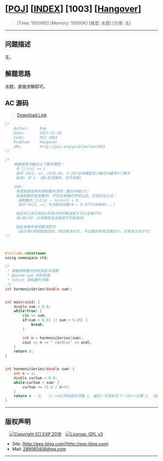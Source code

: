 # [[POJ](http://poj.org/)] [[INDEX](https://github.com/lyy289065406/POJ-Solving-Reports)] [1003] [[Hangover](http://poj.org/problem?id=1003)]

> [Time: 1000MS] [Memory: 10000K] [难度: 水题] [分类: 无]

------

## 问题描述

无。

## 解题思路

水题，直接求解即可。

## AC 源码

> [Download Link](/reports/POJ1003-Hangover/src)


```c
/*
	Author:     Exp
	Date:       2017-11-29
	Code:       POJ 1003
	Problem:    Hangover
	URL:		http://poj.org/problem?id=1003
*/

/*
    根据题意可建立以下数学模型：
	 令 ∑(1/n) >= c
	 其中 n∈[2, ∞), c∈[0.01, 5.20]且其精度含小数在内最多3个数字
	 给定c 求 n （若c在范围外，则不求解）

	分析：
	 本质就是变种的调和数列求和（数列中缺少1）
	 但调和数列是发散的，不存在准确的求和公式，只有近似公式：
	  调和数列 ∑(1/n) ~ ln(n+1) + R
	  其中 n∈[1, ∞), R为欧拉常数(R = 0.5772156649...)

	 但近似公式只有在n非常大的时候误差才可以忽略不计，
	 当n很小时，对本题而言误差是不可接受的。

	 因此本题用常规解法即可
	 （由于前n项和是固定的，用打表法也可, 不过题目考核范围较小，打表意义也不大）
*/



#include <iostream>
using namespace std;

/* 
 * 根据调和数列的和值反求项数
 * @param sum 目标和值
 * return 调和数列项数
 */
int harmonicSeries(double sum);


int main(void) {
	double sum = 0.0;
	while(true) {
		cin >> sum;
		if(sum < 0.01 || sum > 5.20) {
			break;
		}

		int n = harmonicSeries(sum);
		cout << n << " card(s)" << endl;
	}
	return 0;
}


int harmonicSeries(double sum) {
	int n = 2;
	double curSum = 0.0;
	while(curSum < sum) {
		curSum += (1.0 / n++);
	}
	return n - 2;	// n从2开始因此项数-1, 最后一次求和多了一次n++也要-1， 因此共-2
}
```

------

## 版权声明

　[![Copyright (C) EXP,2016](https://img.shields.io/badge/Copyright%20(C)-EXP%202016-blue.svg)](http://exp-blog.com)　[![License: GPL v3](https://img.shields.io/badge/License-GPL%20v3-blue.svg)](https://www.gnu.org/licenses/gpl-3.0)
  

- Site: [http://exp-blog.com](http://exp-blog.com) 
- Mail: <a href="mailto:289065406@qq.com?subject=[EXP's Github]%20Your%20Question%20（请写下您的疑问）&amp;body=What%20can%20I%20help%20you?%20（需要我提供什么帮助吗？）">289065406@qq.com</a>


------
